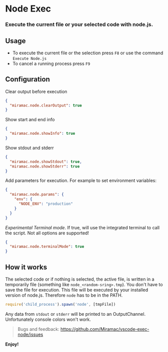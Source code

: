 # Node Exec
### Execute the current file or your selected code with node.js.

## Usage
* To execute the current file or the selection press `F8` or use the command `Execute Node.js`
* To cancel a running process press `F9`

## Configuration
Clear output before execution
````json
{
  "miramac.node.clearOutput": true
}
````
Show start and end info 
````json
{
  "miramac.node.showInfo": true
}
````
Show stdout and stderr
````json
{
  "miramac.node.showStdout": true,
  "miramac.node.showStderr": true
}
````
Add parameters for execution. For example to set environment variables:
````json
{
  "miramac.node.params": {
    "env": {
      "NODE_ENV": "production"
    }
  }
}
````

*Experimental Terminal mode*. If true, will use the integrated terminal to call the script. Not all options are supported!
````json
{
  "miramac.node.terminalMode": true
}
````

## How it works
The selected code or if nothing is selected, the active file, is written in a temporarily file (something like `node_<random-sring>.tmp`). You don't have to save the file for execution.
This file will be executed by your installed version of node.js. Therefore `node` has to be in the PATH.
```javascript
require('child_process').spawn('node', [tmpFile])
```
Any data from `stdout` or `stderr` will be printed to an OutputChannel. Unfortunately console colors won't work.

> Bugs and feedback: https://github.com/Miramac/vscode-exec-node/issues

**Enjoy!**